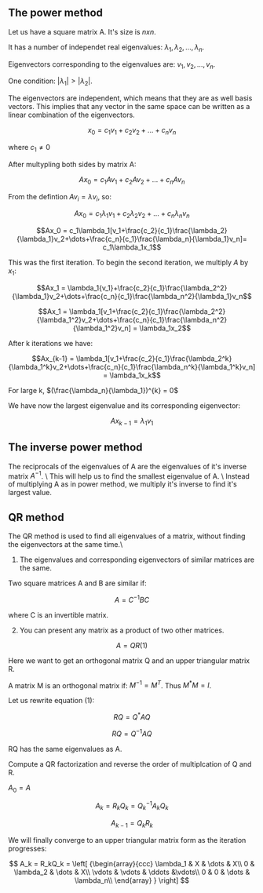## The power method

Let us have a square matrix A. It's size is $nxn$.

It has a number of independet real eigenvalues: $\lambda_1, \lambda_2, \dots, \lambda_n$.

Eigenvectors corresponding to the eigenvalues are: $v_1, v_2, \dots, v_n$.

One condition: $|\lambda_1| > |\lambda_2|$.

The eigenvectors are independent, which means that they are as well basis vectors. This implies that any vector in the same space can be written as a linear combination of the eigenvectors.

$$x_0 = c_1v_1+c_2v_2+\dots+c_nv_n$$

where $c_1\ne0$

After multypling both sides by matrix A:

$$Ax_0 = c_1Av_1+c_2Av_2+\dots+c_nAv_n$$

From the defintion $Av_i = \lambda{v_i}$, so:

$$Ax_0 = c_1\lambda_1v_1+c_2\lambda_2v_2+\dots+c_n\lambda_nv_n$$

$$Ax_0 = c_1\lambda_1[v_1+\frac{c_2}{c_1}\frac{\lambda_2}{\lambda_1}v_2+\dots+\frac{c_n}{c_1}\frac{\lambda_n}{\lambda_1}v_n]= c_1\lambda_1x_1$$

This was the first iteration. To begin the second iteration, we multiply $A$ by $x_1$:

$$Ax_1 = \lambda_1{v_1}+\frac{c_2}{c_1}\frac{\lambda_2^2}{\lambda_1}v_2+\dots+\frac{c_n}{c_1}\frac{\lambda_n^2}{\lambda_1}v_n$$

$$Ax_1 = \lambda_1[v_1+\frac{c_2}{c_1}\frac{\lambda_2^2}{\lambda_1^2}v_2+\dots+\frac{c_n}{c_1}\frac{\lambda_n^2}{\lambda_1^2}v_n] = \lambda_1x_2$$

After k iterations we have:

$$Ax_{k-1} = \lambda_1[v_1+\frac{c_2}{c_1}\frac{\lambda_2^k}{\lambda_1^k}v_2+\dots+\frac{c_n}{c_1}\frac{\lambda_n^k}{\lambda_1^k}v_n] = \lambda_1x_k$$


For large k, $(\frac{\lambda_n}{\lambda_1})^{k} = 0$

We have now the largest eigenvalue and its corresponding eigenvector:

$$Ax_{k-1} = {\lambda_1}v_1$$

## The inverse power method
The reciprocals of the eigenvalues of A are the eigenvalues of it's inverse matrix  $A^{-1}$. \\
This will help us to find the smallest eigenvalue of A. \\
Instead of multiplying A as in power method, we multiply it's inverse to find it's largest value.

## QR method

The QR method is used to find all eigenvalues of a matrix, without finding the eigenvectors at the same time.\\

1. The eigenvalues and corresponding eigenvectors of similar matrices are the same.

Two square matrices A and B are similar if:

$$A = C^{-1}BC$$

where C is an invertible matrix.

2. You can present any matrix as a product of two other matrices. 

$$A = QR (1)$$

Here we want to get an orthogonal matrix Q and an upper triangular matrix R.

A matrix M is an orthogonal matrix if: $M^{-1} = M^T$. Thus $M^*M = I$.

Let us rewrite equation (1):

$$RQ = Q^*AQ$$

$$RQ = Q^{-1}AQ$$ 

RQ has the same eigenvalues as A.

Compute a QR factorization and reverse the order of multiplcation of Q and R.

$A_0 = A$

$$A_k = R_kQ_k = Q^{-1}_kA_kQ_k$$

$$A_{k-1}=Q_kR_k$$

We will finally converge to an upper triangular matrix form as the iteration progresses:

$$
 A_k = R_kQ_k = \left[ {\begin{array}{ccc}
\lambda_1 & X & \dots & X\\
0 & \lambda_2 & \dots & X\\
\vdots & \vdots & \ddots &\vdots\\
0 & 0 & \dots & \lambda_n\\
  \end{array} } \right]
$$
